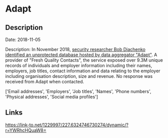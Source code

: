 # Adapt

## Description

Date: 2018-11-05

Description:
In November 2018, <a href="https://blog.hackenproof.com/industry-news/another-decision-makers-database-leaked/" target="_blank" rel="noopener">security researcher Bob Diachenko identified an unprotected database hosted by data aggregator &quot;Adapt&quot;</a>. A provider of &quot;Fresh Quality Contacts&quot;, the service exposed over 9.3M unique records of individuals and employer information including their names, employers, job titles, contact information and data relating to the employer including organisation description, size and revenue. No response was received from Adapt when contacted.


['Email addresses', 'Employers', 'Job titles', 'Names', 'Phone numbers', 'Physical addresses', 'Social media profiles']

## Links

https://link-to.net/1229997/227.6324746730274/dynamic/?r=YWRhcHQuaW8=